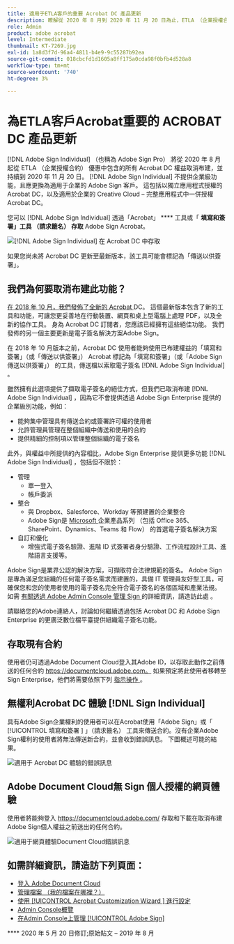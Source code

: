 ```yaml
---
title: 適用于ETLA客戶的重要 Acrobat DC 產品更新
description: 瞭解從 2020 年 8 月到 2020 年 11 月 20 日為止，ETLA （企業授權合約） 優惠中對 Acrobat DC 權益的重要變更
role: Admin
product: adobe acrobat
level: Intermediate
thumbnail: KT-7269.jpg
exl-id: 1a8d3f7d-96a4-4811-b4e9-9c55287b92ea
source-git-commit: 018cbcfd1d1605a8ff175a0cda98f0bfb4d528a8
workflow-type: tm+mt
source-wordcount: '740'
ht-degree: 3%

---
```


# 為ETLA客戶Acrobat重要的 ACROBAT DC 產品更新

[!DNL Adobe Sign Individual] （也稱為 Adobe Sign Pro） 將從 2020 年 8 月起從 ETLA （企業授權合約） 優惠中包含的所有 Acrobat DC 權益取消布建，並持續到 2020 年 11 月 20 日。 [!DNL Adobe Sign Individual] 不提供企業級功能，且應更換為適用于企業的 Adobe Sign 客戶。 這包括以獨立應用程式授權的 Acrobat DC，以及適用於企業的 Creative Cloud – 完整應用程式中一併授權Acrobat DC。

您可以 [!DNL Adobe Sign Individual] 透過「Acrobat」 **** 工具或「 **填寫和簽署」工具 （請求籤名） 存取** Adobe Sign Acrobat。

![[!DNL Adobe Sign Individual] 在 Acrobat DC 中存取](../assets/Deploy_SignEntitle1.png)

如果您尚未將 Acrobat DC 更新至最新版本，該工具可能會標記為「傳送以供簽署」。

## 我們為何要取消布建此功能？

[在 2018 年 10 月，我們發佈了全新的 Acrobat ](https://news.adobe.com/news/news-details/2018/Adobe-Redefines-What-Is-Possible-With-PDF-With-All-New-Acrobat-DC) DC。 這個最新版本包含了新的工具和功能，可讓您更妥善地在行動裝置、網頁和桌上型電腦上處理 PDF，以及全新的協作工具。 身為 Acrobat DC 訂閱者，您應該已經擁有這些絕佳功能。 我們發佈的另一個主要更新是電子簽名解決方案Adobe Sign。

在 2018 年 10 月版本之前，Acrobat DC 使用者能夠使用已布建權益的「填寫和簽署」（或「傳送以供簽署」） Acrobat 標記為「填寫和簽署」（或「Adobe Sign 傳送以供簽署」） 的工具，傳送檔以索取電子簽名 [!DNL Adobe Sign Individual] 。

雖然擁有此選項提供了擷取電子簽名的絕佳方式，但我們已取消布建 [!DNL Adobe Sign Individual] ，因為它不會提供透過 Adobe Sign Enterprise 提供的企業級別功能，例如：

* 能夠集中管理具有傳送合約或簽署許可權的使用者
* 允許管理員管理在整個組織中傳送和使用的合約
* 提供精細的控制項以管理整個組織的電子簽名

此外，與權益中所提供的內容相比，Adobe Sign Enterprise 提供更多功能 [!DNL Adobe Sign Individual] ，包括但不限於：

* 管理
   * 單一登入
   * 帳戶委派
* 整合
   * 與 Dropbox、Salesforce、Workday 等預建置的企業整合
   * Adobe Sign是 [ Microsoft ](https://acrobat.adobe.com/us/en/business/integrations/microsoft.html) 企業產品系列 （包括 Office 365、SharePoint、Dynamics、Teams 和 Flow） 的首選電子簽名解決方案
* 自訂和優化
   * 增強式電子簽名驗證、進階 ID 式簽署者身分驗證、工作流程設計工具、進階語言支援等。

Adobe Sign是業界公認的解決方案，可擷取符合法律規範的簽名。 Adobe Sign是專為滿足您組織的任何電子簽名需求而建置的，具備 IT 管理員友好型工具，可確保您和您的使用者使用的電子簽名完全符合電子簽名的各個區域和產業法規。 如需 [ 有關透過 Adobe Admin Console 管理 Sign ](https://helpx.adobe.com/tw/enterprise/using/adobe-sign-for-enterprise.html) 的詳細資訊，請造訪此處 [ ](https://helpx.adobe.com/tw/enterprise/using/admin-console.html) 。

請聯絡您的Adobe連絡人，討論如何繼續透過包括 Acrobat DC 和 Adobe Sign Enterprise 的更廣泛數位檔平臺提供組織電子簽名功能。

## 存取現有合約

使用者仍可透過Adobe Document Cloud登入其Adobe ID，以存取此動作之前傳送的任何合約 https://documentcloud.adobe.com。 如果預定將此使用者移轉至 Sign Enterprise，他們將需要依照下列 [ 指示操作 ](https://helpx.adobe.com/sign/kb/how-to-download-signed-documents---adobe-sign.html) 。

## 無權利Acrobat DC 體驗 [!DNL Sign Individual]

具有Adobe Sign企業權利的使用者可以在Acrobat使用「Adobe Sign」或「 [!UICONTROL  填寫和簽署 ] 」（請求籤名） 工具來傳送合約。沒有企業Adobe Sign權利的使用者將無法傳送新合約，並會收到錯誤訊息。 下圖概述可能的結果。

![適用于 Acrobat DC 體驗的錯誤訊息](../assets/Deploy_SignEntitle2.png)

## Adobe Document Cloud無 Sign 個人授權的網頁體驗

使用者將能夠登入 https://documentcloud.adobe.com/ 存取和下載在取消布建Adobe Sign個人權益之前送出的任何合約。

![適用于網頁體驗Document Cloud錯誤訊息](../assets/Deploy_SignEntitle3.png)

## 如需詳細資訊，請造訪下列頁面：

* [登入 Adobe Document Cloud](https://helpx.adobe.com/document-cloud/help/sign-in.html)
* [管理檔案 （我的檔案在哪裡？）](https://helpx.adobe.com/document-cloud/help/manage-files.html)
* [使用 [!UICONTROL  Acrobat Customization Wizard ] 進行設定](https://www.adobe.com/devnet-docs/acrobatetk/tools/Wizard/WizardDC/index.html)
* [Admin Console概覽 ](https://helpx.adobe.com/enterprise/using/admin-console.html)
* [在Admin Console上管理 [!UICONTROL  Adobe Sign]](https://helpx.adobe.com/enterprise/using/adobe-sign-for-enterprise.html)

**** 2020 年 5 月 20 日修訂;原始貼文 – 2019 年 8 月
